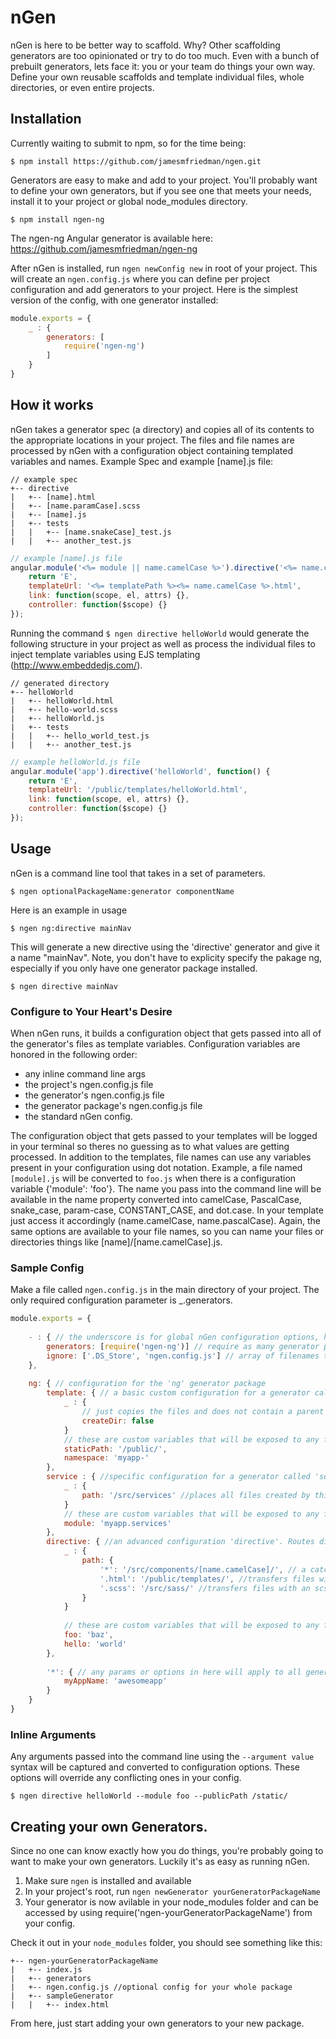 # nGen

nGen is here to be better way to scaffold. Why? Other scaffolding generators are too opinionated or try to do too much. Even with a bunch of prebuilt generators, lets face it: you or your team do things your own way. Define your own reusable scaffolds and template individual files, whole directories, or even entire projects.

## Installation

Currently waiting to submit to npm, so for the time being:
```shell
$ npm install https://github.com/jamesmfriedman/ngen.git
```
Generators are easy to make and add to your project. You'll probably want to define your own generators, but if you see one that meets your needs, install it to your project or global node_modules directory.
```shell
$ npm install ngen-ng
```
The ngen-ng Angular generator is available here: https://github.com/jamesmfriedman/ngen-ng

After nGen is installed, run `ngen newConfig new` in root of your project. This will create an `ngen.config.js` where you can define per project configuration and add generators to your project. Here is the simplest version of the config, with one generator installed:

```javascript
module.exports = {
	_ : {
		generators: [
			require('ngen-ng')	
		]
	}
}
```

## How it works
nGen takes a generator spec (a directory) and copies all of its contents to the appropriate locations in your project. The files and file names are processed by nGen with a configuration object containing templated variables and names. Example Spec and example [name].js file:
```
// example spec
+-- directive
|	+-- [name].html
|	+-- [name.paramCase].scss
|	+-- [name].js
|	+-- tests
|	|	+-- [name.snakeCase]_test.js
|	|	+-- another_test.js
```
```javascript
// example [name].js file
angular.module('<%= module || name.camelCase %>').directive('<%= name.camelCase %>', function() {
	return 'E',
	templateUrl: '<%= templatePath %><%= name.camelCase %>.html',
	link: function(scope, el, attrs) {},
	controller: function($scope) {}
});
```

Running the command `$ ngen directive helloWorld` would generate the following structure in your project as well as process the individual files to inject template variables using EJS templating (http://www.embeddedjs.com/). 
```
// generated directory
+-- helloWorld
|	+-- helloWorld.html
|	+-- hello-world.scss
|	+-- helloWorld.js
|	+-- tests
|	|	+-- hello_world_test.js
|	|	+-- another_test.js
```
```javascript
// example helloWorld.js file
angular.module('app').directive('helloWorld', function() {
	return 'E',
	templateUrl: '/public/templates/helloWorld.html',
	link: function(scope, el, attrs) {},
	controller: function($scope) {}
});
```

## Usage
nGen is a command line tool that takes in a set of parameters.
```shell
$ ngen optionalPackageName:generator componentName
```
Here is an example in usage
```shell
$ ngen ng:directive mainNav
```
This will generate a new directive using the 'directive' generator and give it a name "mainNav". Note, you don't have to explicity specify the pakage ng, especially if you only have one generator package installed.
```shell
$ ngen directive mainNav
```
### Configure to Your Heart's Desire
When nGen runs, it builds a configuration object that gets passed into all of the generator's files as template variables. Configuration variables are honored in the following order:

- any inline command line args
- the project's ngen.config.js file
- the generator's ngen.config.js file
- the generator package's ngen.config.js file
- the standard nGen config.

The configuration object that gets passed to your templates will be logged in your terminal so theres no guessing as to what values are getting processed. In addition to the templates, file names can use any variables present in your configuration using dot notation. Example, a file named `[module].js` will be converted to `foo.js` when there is a configuration variable {'module': 'foo'}. The name you pass into the command line will be available in the name property converted into camelCase, PascalCase, snake_case, param-case, CONSTANT_CASE, and dot.case. In your template just access it accordingly (name.camelCase, name.pascalCase). Again, the same options are available to your file names, so you can name your files or directories things like [name]/[name.camelCase].js.

### Sample Config
Make a file called `ngen.config.js` in the main directory of your project. The only required configuration parameter is _.generators.

```javascript
module.exports = {
	
	- : { // the underscore is for global nGen configuration options, here so they don't conflict with your params
		generators: [require('ngen-ng')] // require as many generator packages as your want.
		ignore: ['.DS_Store', 'ngen.config.js'] // array of filenames to ignore when copying scaffolding. This is the default.
	},
	
	ng: { // configuration for the 'ng' generator package
		template: { // a basic custom configuration for a generator called 'template'
			_ : {
				// just copies the files and does not contain a parent directory for the generator
				createDir: false
			}
			// these are custom variables that will be exposed to any files in the generator when templating
			staticPath: '/public/',
			namespace: 'myapp-'
		},
		service : { //specific configuration for a generator called 'service'
			_ : {
				path: '/src/services' //places all files created by this generator in /src/services
			}
			// these are custom variables that will be exposed to any files in the generator when templating
			module: 'myapp.services'
		},
		directive: { //an advanced configuration 'directive'. Routes differnt types of files to multiple locations
			_ : {
				path: {
					'*': '/src/components/[name.camelCase]/', // a catch all location for generated files
					'.html': '/public/templates/', //transfers files with an html extension to this location
					'.scss': '/src/sass/' //transfers files with an scss extenstion to this location.
				}
			}
			
			// these are custom variables that will be exposed to any files in the generator when templating
			foo: 'baz',
			hello: 'world'
		},
		
		'*': { // any params or options in here will apply to all generators in the 'ng' package
			myAppName: 'awesomeapp'
		}
	}
}
```

### Inline Arguments
Any arguments passed into the command line using the `--argument value` syntax will be captured and converted to configuration options. These options will override any conflicting ones in your config.
```shell
$ ngen directive helloWorld --module foo --publicPath /static/
```

## Creating your own Generators.
Since no one can know exactly how you do things, you're probably going to want to make your own generators. Luckily it's as easy as running nGen.

1. Make sure `ngen` is installed and available
2. In your project's root, run `ngen newGenerator yourGeneratorPackageName`
3. Your generator is now avilable in your node_modules folder and can be accessed by using require('ngen-yourGeneratorPackageName') from your config.

Check it out in your `node_modules` folder, you should see something like this:
```
+-- ngen-yourGeneratorPackageName
|	+-- index.js
|	+-- generators
| 	+-- ngen.config.js //optional config for your whole package
|	+-- sampleGenerator
|	|	+-- index.html
```

From here, just start adding your own generators to your new package.

